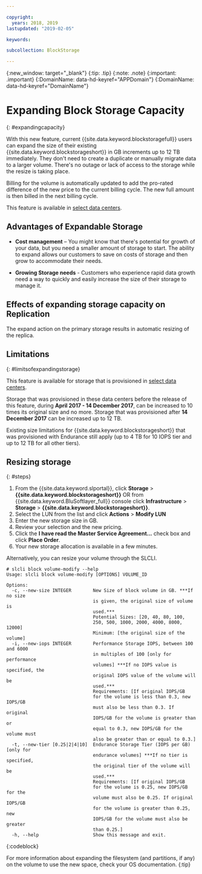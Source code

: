 ```yaml
---

copyright:
  years: 2018, 2019
lastupdated: "2019-02-05"

keywords:

subcollection: BlockStorage

---
```

{:new_window: target="_blank"}
{:tip: .tip}
{:note: .note}
{:important: .important}
{:DomainName: data-hd-keyref="APPDomain"}
{:DomainName: data-hd-keyref="DomainName"}

# Expanding Block Storage Capacity
{: #expandingcapacity}

With this new feature, current {{site.data.keyword.blockstoragefull}} users can expand the size of their existing {{site.data.keyword.blockstorageshort}} in GB increments up to 12 TB immediately. They don't need to create a duplicate or manually migrate data to a larger volume. There's no outage or lack of access to the storage while the resize is taking place.

Billing for the volume is automatically updated to add the pro-rated difference of the new price to the current billing cycle. The new full amount is then billed in the next billing cycle.

This feature is available in [select data centers](/docs/infrastructure/BlockStorage?topic=BlockStorage-news).

## Advantages of Expandable Storage

- **Cost management** – You might know that there's potential for growth of your data, but you need a smaller amount of storage to start. The ability to expand allows our customers to save on costs of storage and then grow to accommodate their needs.  

- **Growing Storage needs** - Customers who experience rapid data growth need a way to quickly and easily increase the size of their storage to manage it.

## Effects of expanding storage capacity on Replication

The expand action on the primary storage results in automatic resizing of the replica.

## Limitations
{: #limitsofexpandingstorage}

This feature is available for storage that is provisioned in [select data centers](/docs/infrastructure/BlockStorage?topic=BlockStorage-news).

Storage that was provisioned in these data centers before the release of this feature, during **April 2017 - 14 December 2017**, can be increased to 10 times its original size and no more. Storage that was provisioned after **14 December 2017** can be increased up to 12 TB.

Existing size limitations for {{site.data.keyword.blockstorageshort}} that was provisioned with Endurance still apply (up to 4 TB for 10 IOPS tier and up to 12 TB for all other tiers).

## Resizing storage
{: #steps}

1. From the {{site.data.keyword.slportal}}, click **Storage** > **{{site.data.keyword.blockstorageshort}}** OR from {{site.data.keyword.BluSoftlayer_full}} console click **Infrastructure** > **Storage** > **{{site.data.keyword.blockstorageshort}}**.
2. Select the LUN from the list and click **Actions** > **Modify LUN**
3. Enter the new storage size in GB.
4. Review your selection and the new pricing.
5. Click the **I have read the Master Service Agreement...** check box and click **Place Order**.
6. Your new storage allocation is available in a few minutes.

Alternatively, you can resize your volume through the SLCLI.

```
# slcli block volume-modify --help
Usage: slcli block volume-modify [OPTIONS] VOLUME_ID

Options:
  -c, --new-size INTEGER        New Size of block volume in GB. ***If no size
                                is given, the original size of volume is
                                used.***
                                Potential Sizes: [20, 40, 80, 100,
                                250, 500, 1000, 2000, 4000, 8000, 12000]
                                Minimum: [the original size of the volume]
  -i, --new-iops INTEGER        Performance Storage IOPS, between 100 and 6000
                                in multiples of 100 [only for performance
                                volumes] ***If no IOPS value is specified, the
                                original IOPS value of the volume will be
                                used.***
                                Requirements: [If original IOPS/GB
                                for the volume is less than 0.3, new IOPS/GB
                                must also be less than 0.3. If original
                                IOPS/GB for the volume is greater than or
                                equal to 0.3, new IOPS/GB for the volume must
                                also be greater than or equal to 0.3.]
  -t, --new-tier [0.25|2|4|10]  Endurance Storage Tier (IOPS per GB) [only for
                                endurance volumes] ***If no tier is specified,
                                the original tier of the volume will be
                                used.***
                                Requirements: [If original IOPS/GB
                                for the volume is 0.25, new IOPS/GB for the
                                volume must also be 0.25. If original IOPS/GB
                                for the volume is greater than 0.25, new
                                IOPS/GB for the volume must also be greater
                                than 0.25.]
  -h, --help                    Show this message and exit.
```
{:codeblock}

For more information about expanding the filesystem (and partitions, if any) on the volume to use the new space, check your OS documentation.
{:tip}
